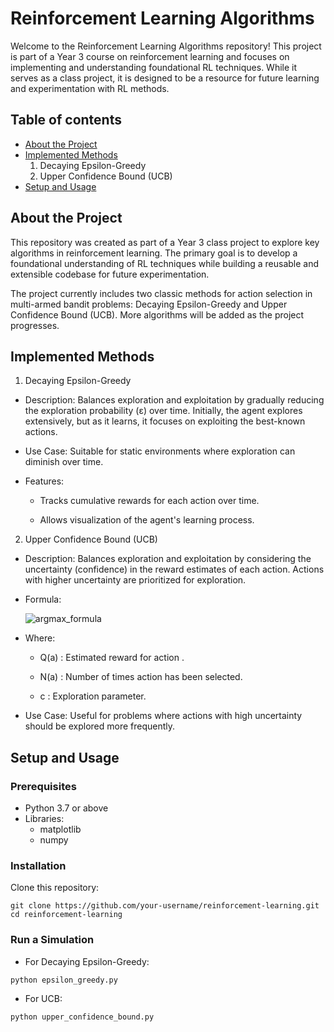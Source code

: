 # Reinforcement Learning Algorithms
Welcome to the Reinforcement Learning Algorithms repository! This project is part of a Year 3 course on reinforcement learning and focuses on implementing and understanding foundational RL techniques. While it serves as a class project, it is designed to be a resource for future learning and experimentation with RL methods.

## Table of contents

- [About the Project](#about-the-project)
- [Implemented Methods](#implemented-methods)
    1. Decaying Epsilon-Greedy
    2. Upper Confidence Bound (UCB)
- [Setup and Usage](#setup-and-usage)

## About the Project
This repository was created as part of a Year 3 class project to explore key algorithms in reinforcement learning. The primary goal is to develop a foundational understanding of RL techniques while building a reusable and extensible codebase for future experimentation.

The project currently includes two classic methods for action selection in multi-armed bandit problems: Decaying Epsilon-Greedy and Upper Confidence Bound (UCB). More algorithms will be added as the project progresses.

## Implemented Methods
1. Decaying Epsilon-Greedy

- Description: Balances exploration and exploitation by gradually reducing the exploration probability (ε) over time. Initially, the agent explores extensively, but as it learns, it focuses on exploiting the best-known actions.

- Use Case: Suitable for static environments where exploration can diminish over time.

- Features:

    - Tracks cumulative rewards for each action over time.

    - Allows visualization of the agent's learning process.

2. Upper Confidence Bound (UCB)

- Description: Balances exploration and exploitation by considering the uncertainty (confidence) in the reward estimates of each action. Actions with higher uncertainty are prioritized for exploration.

- Formula:

    ![argmax_formula](Reinforcement-Learning/Asset/RL_argmax_formula.jpg)

- Where:

    - Q(a) : Estimated reward for action .

    - N(a) : Number of times action  has been selected.

    - c : Exploration parameter.

- Use Case: Useful for problems where actions with high uncertainty should be explored more frequently.

## Setup and Usage

### Prerequisites
- Python 3.7 or above
- Libraries:
    - matplotlib
    - numpy

### Installation
Clone this repository:
```
git clone https://github.com/your-username/reinforcement-learning.git
cd reinforcement-learning
```
### Run a Simulation
- For Decaying Epsilon-Greedy:
```
python epsilon_greedy.py
```
- For UCB:
```
python upper_confidence_bound.py
```